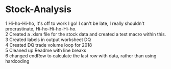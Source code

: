 # Stock-Analysis

1 Hi-ho-Hi-ho, it's off to work I go! I can't be late, I really shouldn't procrastinate, Hi-ho-Hi-ho-Hi-ho.<br>
2 Created a .xlsm file for the stock data and created a test macro within this.<br>
3 Created labels in output worksheet DQ<br>
4 Created DQ trade volume loop for 2018<br>
5 Cleaned up Readme with line breaks<br>
6 changed endRow to calculate the last row with data, rather than using hardcoding